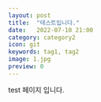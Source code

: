 ```yaml
---
layout: post
title:  "테스트입니다."
date:   2022-07-10 21:00
category: category2
icon: git
keywords: tag1, tag2
image: 1.jpg
preview: 0
---
```


test 페이지 입니다.